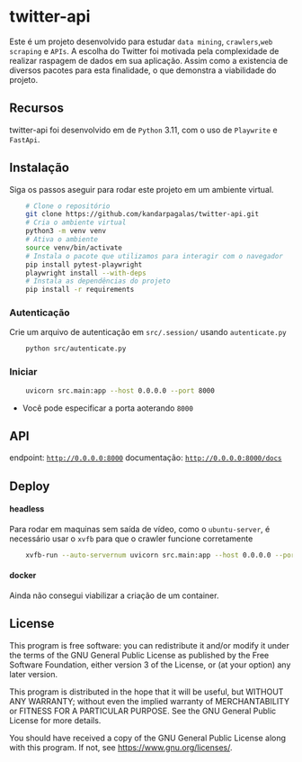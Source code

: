 # twitter-api

Este é um projeto desenvolvido para estudar `data mining`, `crawlers`,`web scraping` e `APIs`.
A escolha do Twitter foi motivada pela complexidade de realizar raspagem de dados em sua aplicação. Assim como a existencia de diversos pacotes para esta finalidade, o que demonstra a viabilidade do projeto.

## Recursos
twitter-api foi desenvolvido em de `Python` 3.11, com o uso de `Playwrite` e `FastApi`.

## Instalação
Siga os passos aseguir para rodar este projeto em um ambiente virtual. 
```bash
    # Clone o repositório
    git clone https://github.com/kandarpagalas/twitter-api.git
    # Cria o ambiente virtual
    python3 -m venv venv
    # Ativa o ambiente
    source venv/bin/activate
    # Instala o pacote que utilizamos para interagir com o navegador
    pip install pytest-playwright
    playwright install --with-deps
    # Instala as dependências do projeto
    pip install -r requirements
```

### Autenticação
Crie um arquivo de autenticação em `src/.session/` usando `autenticate.py`
```bash
    python src/autenticate.py
```

### Iniciar
```bash
    uvicorn src.main:app --host 0.0.0.0 --port 8000
```
* Você pode especificar a porta aoterando `8000`

## API
endpoint: [`http://0.0.0.0:8000`](http://0.0.0.0:8000)
documentação: [`http://0.0.0.0:8000/docs`](http://0.0.0.0:8000/docs)

## Deploy
#### headless
Para rodar em maquinas sem saída de vídeo, como o `ubuntu-server`, é necessário usar o `xvfb` para que o crawler funcione corretamente
```bash
    xvfb-run --auto-servernum uvicorn src.main:app --host 0.0.0.0 --port 8000
```
#### docker
Ainda não consegui viabilizar a criação de um container.


## License
This program is free software: you can redistribute it and/or modify it under the terms of the GNU General Public License as published by the Free Software Foundation, either version 3 of the License, or (at your option) any later version.

This program is distributed in the hope that it will be useful, but WITHOUT ANY WARRANTY; without even the implied warranty of MERCHANTABILITY or FITNESS FOR A PARTICULAR PURPOSE.  See the GNU General Public License for more details.

You should have received a copy of the GNU General Public License along with this program.  If not, see <https://www.gnu.org/licenses/>.